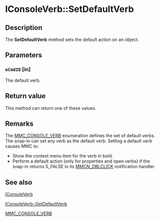 # IConsoleVerb::SetDefaultVerb

## Description

The
**SetDefaultVerb** method sets the default action on an object.

## Parameters

### `eCmdID` [in]

The default verb.

## Return value

This method can return one of these values.

## Remarks

The
[MMC_CONSOLE_VERB](https://learn.microsoft.com/windows/desktop/api/mmc/ne-mmc-mmc_console_verb) enumeration defines the set of default verbs. The snap-in can set any verb as the default verb. Setting a default verb causes MMC to:

* Show the context menu item for the verb in bold.
* Perform a default action (only for properties and open verbs) if the snap-in returns S_FALSE in its [MMCN_DBLCLICK](https://learn.microsoft.com/previous-versions/windows/desktop/mmc/mmcn-dblclick) notification handler.

## See also

[IConsoleVerb](https://learn.microsoft.com/windows/desktop/api/mmc/nn-mmc-iconsoleverb)

[IConsoleVerb::GetDefaultVerb](https://learn.microsoft.com/windows/desktop/api/mmc/nf-mmc-iconsoleverb-getdefaultverb)

[MMC_CONSOLE_VERB](https://learn.microsoft.com/windows/desktop/api/mmc/ne-mmc-mmc_console_verb)